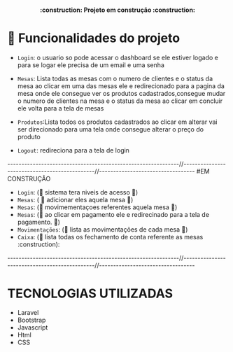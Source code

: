 <h4 align="center"> 
    :construction:  Projeto em construção  :construction:
</h4>

# :hammer: Funcionalidades do projeto

- `Login`: o usuario so pode acessar o dashboard se ele estiver logado e para se logar ele precisa de um email e uma senha 

- `Mesas`: Lista todas as mesas com o numero de clientes e o status da mesa ao clicar em uma das mesas ele e redirecionado para a pagina da mesa onde ele consegue ver os produtos cadastrados,consegue mudar o numero de clientes na mesa e o status da mesa ao clicar em concluir ele volta para a tela de mesas
- `Produtos`:Lista todos os produtos cadastrados ao clicar em alterar vai ser direcionado para uma tela onde consegue alterar o preço do produto
- `Logout`: redireciona para a tela de login

-------------------------------------------------------------//----------------------------------------------//----------------------------------
#EM CONSTRUÇÃO

- `Login`: (:construction: sistema tera niveis de acesso :construction:)
- `Mesas`: ( :construction: adicionar eles aquela mesa :construction:)
- `Mesas`: (:construction: movimementaçoes referentes aquela mesa :construction:)
- `Mesas`: (:construction: ao clicar em pagamento ele e redirecinado para a tela de pagamento. :construction:)
- `Movimentações`: (:construction: lista as movimentações de cada mesa :construction:)
- `Caixa`: (:construction: lista todas os fechamento de conta referente as mesas :construction):

-------------------------------------------------------------//----------------------------------------------//----------------------------------



# TECNOLOGIAS UTILIZADAS
* Laravel
* Bootstrap
* Javascript
* Html
* CSS



